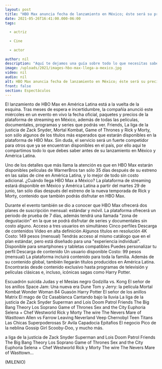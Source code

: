 ```yaml
---
layout: post
title: "HBO Max anuncia fecha de lanzamiento en México; éste será su precio y catálogo"
date: 2021-05-26T16:41:00.000-06:00
tags:
  
  - actriz
  
  - Cine
  
  - actor
  
author: nil
description: "Aquí te dejamos una guía sobre todo lo que necesitas saber del lanzamiento de la plataforma de 'streaming' en Latinoamérica. "
image: /uploads/2021/images-hbo-max-llega-a-mexico.jpg
video: nil
audio: nil
alt: HBO Max anuncia fecha de lanzamiento en México; éste será su precio y catálogo
front: false
section: Espectáculos
---
```


El lanzamiento de HBO Max en América Latina está a la vuelta de la esquina. Tras meses de espera e incertidumbre, la compañía anunció este miércoles en un evento en vivo la fecha oficial, paquetes y precios de la plataforma de streaming en México, además de todas las películas, documentales, programas y series que podrás ver.  Friends, La liga de la justicia de Zack Snyder, Mortal Kombat, Game of Thrones y Rick y Morty, son sólo algunos de los títulos más esperados que estarán disponibles en la plataforma de HBO Max. Sin duda, el servicio será un fuerte competidor para otros que ya se encuentran disponibles en el país, por ello aquí te compartimos todo lo que debes saber antes de su lanzamiento en México y América Latina.  

Uno de los detalles que más llama la atención es que en HBO Max estarán disponibles películas de WarnerBros tan sólo 35 días después de su estreno en las salas de cine en América Latina, y lo mejor de todo sin costo adicional.  ¿Cuándo llega HBO Max a México? La plataforma de streaming estará disponible en México y América Latina a partir del martes 29 de junio, tan sólo días después del estreno de la nueva temporada de Rick y Morty, contenido que también podrás disfrutar en HBO Max.  

Durante el evento también se dio a conocer que HBO Max ofrecerá dos planes de suscripción mensual: estándar y móvil. La plataforma ofrecerá un periodo de prueba de 7 días, además tendrá una llamada "zona de degustación" en la que se podrá disfrutar de series y documentales sin costo alguno. 
Acceso a tres usuarios en simultáneo Cinco perfiles Descarga de contenidos Video en alta definición Algunos títulos en resolución 4K Costo: 149 pesos (mensual) 
Tendrás acceso al mismo catálogo que en el plan estándar, pero está diseñado para una "experiencia individual". Disponible para smartphones y tabletas compatibles Puedes personalizar tu perfil Descarga de contenido Un usuario disponible Costo: 99 pesos (mensual) 
La plataforma incluirá contenido para toda la familia. Además de su contenido global, también llegarán títulos producidos en América Latina. Encontrarás desde contenido exclusivo hasta programas de televisión y películas clásicas e, incluso, icónicas sagas como Harry Potter.  

Escuadrón suicida Judas y el Mesías negro Godzilla vs. Kong  El señor de los anillos Space Jam: Una nueva era Dune Tom y Jerry: la película Mortal Kombat Wonder Woman 84 Guasón Harry Potter El señor de los anillos Matrix El mago de Oz Casablanca Cantando bajo la lluvia La liga de la justicia de Zack Snyder Superman and Lois Doom Patrol Friends The Big Bang Theory  Los Soprano  Game of Thrones  Sex and the City Euphoria Selena + Chef Westworld Rick y Morty The wire The Nevers Mare of Wasttown Allen vs Farrow Leaving Neverland Veep Chernobyl Teen Titans Las Chicas Superpoderosas Sr Avila Capadocia Epitafios El negocio Pico de la neblina Gossip Girl Scooby-Doo, y mucho más. 

a liga de la justicia de Zack Snyder Superman and Lois Doom Patrol Friends The Big Bang Theory  Los Soprano  Game of Thrones  Sex and the City Euphoria Selena + Chef Westworld Rick y Morty The wire The Nevers Mare of Wasttown...

(MILENIO)